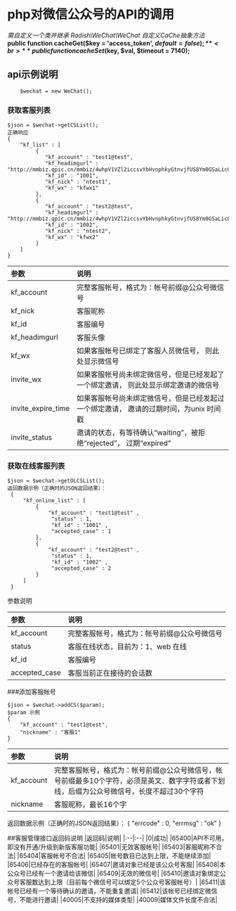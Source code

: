 # php对微信公众号的API的调用
*需自定义一个类并继承 Radish\WeChat\WeChat 自定义CaChe抽象方法*
<br>
**public function cacheGet($key = 'access_token', $default = false);**
<br>
**public function cacheSet($key, $val, $timeout = 7140);**
## api示例说明
~~~
    $wechat = new WeChat();
~~~
### 获取客服列表
~~~
$json = $wechat->getCSList();
正确响应
{   
    "kf_list" : [
         {
            "kf_account" : "test1@test",
            "kf_headimgurl" : "http://mmbiz.qpic.cn/mmbiz/4whpV1VZl2iccsvYbHvnphkyGtnvjfUS8Ym0GSaLic0FD3vN0V8PILcibEGb2fPfEOmw/0",
            "kf_id" : "1001",
            "kf_nick" : "ntest1",
            "kf_wx" : "kfwx1"
         },
         {
            "kf_account" : "test2@test",
            "kf_headimgurl" : "http://mmbiz.qpic.cn/mmbiz/4whpV1VZl2iccsvYbHvnphkyGtnvjfUS8Ym0GSaLic0FD3vN0V8PILcibEGb2fPfEOmw/0",
            "kf_id" : "1002",
            "kf_nick" : "ntest2",
            "kf_wx" : "kfwx2"
         }
    ]
}
~~~
|参数|说明|
|:--|:--|
|kf_account|完整客服帐号，格式为：帐号前缀@公众号微信号|
|kf_nick|客服昵称|
|kf_id|客服编号|
|kf_headimgurl|客服头像|
|kf_wx|如果客服帐号已绑定了客服人员微信号， 则此处显示微信号|
|invite_wx|如果客服帐号尚未绑定微信号，但是已经发起了一个绑定邀请， 则此处显示绑定邀请的微信号|
|invite_expire_time|如果客服帐号尚未绑定微信号，但是已经发起过一个绑定邀请， 邀请的过期时间，为unix 时间戳|
|invite_status|邀请的状态，有等待确认“waiting”，被拒绝“rejected”， 过期“expired”|
### 获取在线客服列表
~~~
$json = $wechat->getOLCSList();
返回数据示例（正确时的JSON返回结果）：
 {
     "kf_online_list" : [
         {
             "kf_account" : "test1@test" ,
              "status" : 1,
              "kf_id" : "1001" ,
              "accepted_case" : 1
         },
         {
             "kf_account" : "test2@test" ,
              "status" : 1,
              "kf_id" : "1002" ,
              "accepted_case" : 2
         }
     ]
 }
~~~
参数说明

|参数|说明|
|:--|:--|
|kf_account|完整客服帐号，格式为：帐号前缀@公众号微信号|
|status|客服在线状态，目前为：1、web 在线|
|kf_id|客服编号|
|accepted_case|客服当前正在接待的会话数|
###添加客服帐号
~~~
$json = $wechat->addCS($param);
$param 示例
{
    "kf_account" : "test1@test",
    "nickname" : "客服1"
}
~~~
|参数|说明|
|:--|:--|
|kf_account|完整客服帐号，格式为：帐号前缀@公众号微信号，帐号前缀最多10个字符，必须是英文、数字字符或者下划线，后缀为公众号微信号，长度不超过30个字符|
|nickname|客服昵称，最长16个字|

返回数据示例（正确时的JSON返回结果）：
{
  "errcode" : 0,
  "errmsg" : "ok"
}

##客服管理接口返回码说明
|返回码|说明|
|:--|:--|
|0|成功|
|65400|API不可用，即没有开通/升级到新版客服功能|
|65401|无效客服帐号|
|65403|客服昵称不合法|
|65404|客服帐号不合法|
|65405|帐号数目已达到上限，不能继续添加|
|65406|已经存在的客服帐号|
|65407|邀请对象已经是该公众号客服|
|65408|本公众号已经有一个邀请给该微信|
|65409|无效的微信号|
|65410|邀请对象绑定公众号客服数达到上限（目前每个微信号可以绑定5个公众号客服帐号）|
|65411|该帐号已经有一个等待确认的邀请，不能重复邀请|
|65412|该帐号已经绑定微信号，不能进行邀请|
|40005|不支持的媒体类型|
|40009|媒体文件长度不合法|
